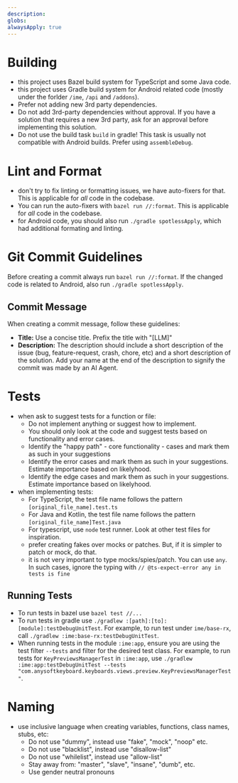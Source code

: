 ```yaml
---
description:
globs:
alwaysApply: true
---
```


# Building

- this project uses Bazel build system for TypeScript and some Java code.
- this project uses Gradle build system for Android related code (mostly under the forlder `/ime`, `/api` and `/addons`).
- Prefer not adding new 3rd party dependencies.
- Do not add 3rd-party dependencies without approval. If you have a solution that requires a new 3rd party, ask for an approval before implementing this solution.
- Do not use the build task `build` in gradle! This task is usually not compatible with Android builds. Prefer using `assembleDebug`.

# Lint and Format

- don't try to fix linting or formatting issues, we have auto-fixers for that. This is applicable for _all_ code in the codebase.
- You can run the auto-fixers with `bazel run //:format`. This is applicable for _all_ code in the codebase.
- for Android code, you should also run `./gradle spotlessApply`, which had additional formating and linting.

# Git Commit Guidelines

Before creating a commit always run `bazel run //:format`.
If the changed code is related to Android, also run `./gradle spotlessApply`.

## Commit Message

When creating a commit message, follow these guidelines:

- **Title:** Use a concise title. Prefix the title with "[LLM]"
- **Description:** The description should include a short description of the issue (bug, feature-request, crash, chore, etc) and a short description of the solution. Add your name at the end of the description to signify the commit was made by an AI Agent.

# Tests

- when ask to suggest tests for a function or file:
  - Do not implement anything or suggest how to implement.
  - You should only look at the code and suggest tests based on functionality and error cases.
  - Identify the "happy path" - core functionality - cases and mark them as such in your suggestions
  - Identify the error cases and mark them as such in your suggestions. Estimate importance based on likelyhood.
  - Identify the edge cases and mark them as such in your suggestions. Estimate importance based on likelyhood.
- when implementing tests:
  - For TypeScript, the test file name follows the pattern `[original_file_name].test.ts`
  - For Java and Kotlin, the test file name follows the pattern `[original_file_name]Test.java`
  - For typescript, use `node` test runner. Look at other test files for inspiration.
  - prefer creating fakes over mocks or patches. But, if it is simpler to patch or mock, do that.
  - it is not very important to type mocks/spies/patch. You can use `any`. In such cases, ignore the typing with `// @ts-expect-error any in tests is fine`

## Running Tests

- To run tests in bazel use `bazel test //...`
- To run tests in gradle use `./gradlew :[path]:[to]:[module]:testDebugUnitTest`. For example, to run test under `ime/base-rx`, call `./gradlew :ime:base-rx:testDebugUnitTest`.
- When running tests in the module `:ime:app`, ensure you are using the test filter `--tests` and filter for the desired test class. For example, to run tests for `KeyPreviewsManagerTest` in `:ime:app`, use `./gradlew :ime:app:testDebugUnitTest --tests "com.anysoftkeyboard.keyboards.views.preview.KeyPreviewsManagerTest"`.

# Naming

- use inclusive language when creating variables, functions, class names, stubs, etc:
  - Do not use "dummy", instead use "fake", "mock", "noop" etc.
  - Do not use "blacklist", instead use "disallow-list"
  - Do not use "whilelist", instead use "allow-list"
  - Stay away from: "master", "slave", "insane", "dumb", etc.
  - Use gender neutral pronouns

